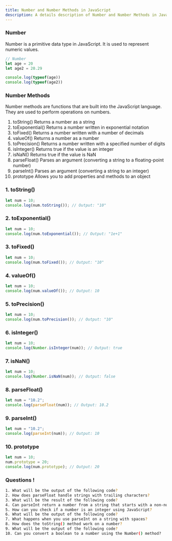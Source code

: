 ```yaml
---
title: Number and Number Methods in JavaScript
description: A details description of Number and Number Methods in JavaScript
---
```


### Number

Number is a primitive data type in JavaScript. It is used to represent numeric values.

```javascript
// Number
let age = 20
let age2 = 20.29

console.log(typeof(age))
console.log(typeof(age2))
```

### Number Methods

Number methods are functions that are built into the JavaScript language. They are used to perform operations on numbers.

1. toString()	Returns a number as a string
2. toExponential()	Returns a number written in exponential notation
3. toFixed()	Returns a number written with a number of decimals
4. valueOf()	Returns a number as a number
5. toPrecision()	Returns a number written with a specified number of digits
6. isInteger()	Returns true if the value is an integer
7. isNaN()	Returns true if the value is NaN
8. parseFloat()	Parses an argument (converting a string to a floating-point number)
9. parseInt()	Parses an argument (converting a string to an integer)
10. prototype	Allows you to add properties and methods to an object

### 1. toString() 
```javascript
let num = 10;
console.log(num.toString()); // Output: "10"
```
### 2. toExponential() 
```javascript
let num = 10;
console.log(num.toExponential()); // Output: "1e+1"
```
### 3. toFixed() 
```javascript
let num = 10;
console.log(num.toFixed()); // Output: "10"
```
### 4. valueOf() 
```javascript
let num = 10;
console.log(num.valueOf()); // Output: 10
```
### 5. toPrecision() 
```javascript
let num = 10;
console.log(num.toPrecision()); // Output: "10"
```
### 6. isInteger() 
```javascript
let num = 10;
console.log(Number.isInteger(num)); // Output: true
```
### 7. isNaN() 
```javascript
let num = 10;
console.log(Number.isNaN(num)); // Output: false
```
### 8. parseFloat() 
```javascript
let num = "10.2";
console.log(parseFloat(num)); // Output: 10.2
```
### 9. parseInt() 
```javascript
let num = "10.2";
console.log(parseInt(num)); // Output: 10
```
### 10. prototype 
```javascript
let num = 10;
num.prototype = 20;
console.log(num.prototype); // Output: 20
```

### Questions !
```sh
1. What will be the output of the following code?
2. How does parseFloat handle strings with trailing characters?
3. What will be the result of the following code?
4. Can parseInt return a number from a string that starts with a non-numeric character?
5. How can you check if a number is an integer using JavaScript?
6. What will be the output of the following code?
7. What happens when you use parseInt on a string with spaces?
8. How does the toString() method work on a number?
9. What will be the output of the following code?
10. Can you convert a boolean to a number using the Number() method?
```